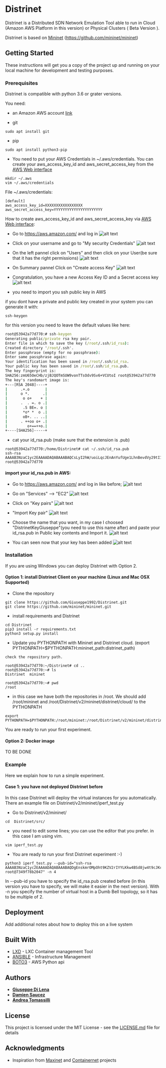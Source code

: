 # Distrinet

Distrinet is a Distributed SDN Network Emulation Tool able to run in Cloud (Amazon AWS Platform in this version) or Physical Clusters ( Beta Version ).

Distrinet is based on [Mininet](http://mininet.org) (https://github.com/mininet/mininet)


## Getting Started

These instructions will get you a copy of the project up and running on your local machine for development and testing purposes.

### Prerequisites
Distrinet is compatible with python 3.6 or grater versions.

You need:
* an Amazon AWS account [link](https://aws.amazon.com/)

* git
```
sudo apt install git
```

* pip
```
sudo apt install python3-pip
```


* You need to put your AWS Credentials in ~/.aws/credentials.
You can create your aws_access_key_id and aws_secret_access_key from the [AWS Web interface](https://aws.amazon.com/)
```
mkdir ~/.aws
vim ~/.aws/credentials
```

File ~/.aws/credentials:
```
[default]
aws_access_key_id=XXXXXXXXXXXXXXXXX
aws_secret_access_key=YYYYYYYYYYYYYYYYYYYYYY
```

How to create aws_access_key_id and aws_secret_access_key via [AWS Web interface](https://aws.amazon.com/):

* Go to https://aws.amazon.com/ and log in
![alt text](img/Step1.png)

* Click on your username and go to "My security Credentials"
![alt text](img/Step2.png)

* On the left pannel click on "Users" and then click on your User(be sure that it has the right permissions)
![alt text](img/Step3.png)

* On Summary pannel Click on "Create access Key"
![alt text](img/Step4.png)

* Congratulation, you have a new Access Key ID and a Secret access key 
![alt text](img/Step5.png)

* you need to import you ssh public key in AWS

if you dont have a private and public key created in your system you can generate it with:
```
ssh-keygen
```

for this version you need to leave the default values like here:
```bat
root@53942a77d770:# ssh-keygen
Generating public/private rsa key pair.
Enter file in which to save the key (/root/.ssh/id_rsa):
Created directory '/root/.ssh'.
Enter passphrase (empty for no passphrase):
Enter same passphrase again:
Your identification has been saved in /root/.ssh/id_rsa.
Your public key has been saved in /root/.ssh/id_rsa.pub.
The key fingerprint is:
SHA256:zmU65OeCHb/zjBJQOTmSUW9vonTTsOdv9Sv6+VCUtoI root@53942a77d770
The key's randomart image is:
+---[RSA 2048]----+
|      .+.o       |
|      o *.      .|
|       o o+    + |
|      .  . =. o .|
|       .S BE=. o |
|       *o* *  o .|
|       oB+. .. ..|
|      . ++oo o+ .|
|         o+==++o.|
+----[SHA256]-----+
```

* cat your id_rsa.pub (make sure that the extension is .pub)
```
root@53942a77d770:/home/Distrinet# cat ~/.ssh/id_rsa.pub
ssh-rsa AAAAB3NzaC1yc2EAAAADAQABAAABAQCsLyI2hW/uoiLqcJEnAnYufUge1LhnBevdVy29tI1r93KFcQrspE2LwuwWhVxtC4QdhIIcZ1nfN5zTIWhOkIUXEc3oZcu/JEMix+ygJXoW53/6gKC/hPqZPT+d2ahyoXw+zYqOjBp3VjhHG32jfQE5oGhU3nSTVrdPj3BEnJJ0o4WHyLiwRxv5z2aATS7b0ziYU2f3Zwdf3s+zJ54Ois6/c6TtTGI0B8p2zr4CrsK5pCaUnlW0/sgOsS98wAP1NjxDxPUak2cr8ZbMA7TWLUXO11HAZaW2qgqxImsg90Wf4RQkX5GesmTglSl0W/t3Jg+3Q4idX4PgRzPl4GAMvJp7 root@53942a77d770
```

#### import  your id_rsa.pub in AWS:
* Go to https://aws.amazon.com/ and log in like before;
![alt text](img/Step1.png)

* Go on "Services" --> "EC2"
![alt text](img/Key1.png)

* Click on "Key pairs"
![alt text](img/Key2.png)

* "Import Key pair"
![alt text](img/Key3.png)

* Choose the name that you want, in my case I choosed "DistrinetKeyGiuseppe"(you need to use this name after) and paste your id_rsa.pub in Public key contents and Import it.
![alt text](img/Key4.png)

* You can seen now that your key has been added
![alt text](img/Key5.png)


### Installation
If you are using Windows you can deploy Distrinet with Option 2.

#### Option 1: install Distrinet Client on your machine (Linux and Mac OSX Supported)

* Clone the repository

```
git clone https://github.com/Giuseppe1992/Distrinet.git
git clone https://github.com/mininet/mininet.git
```


* install requirements and Distrinet

```
cd Distrinet
pip3 install -r requirements.txt
python3 setup.py install
```

* Update you PYTHONPATH with Mininet and Distrinet cloud. (export PYTHONPATH=$PYTHONPATH:mininet_path:distrinet_path)

```
check the repository path.

root@53942a77d770:~/Distrinet# cd ..
root@53942a77d770:~# ls
Distrinet  mininet

root@53942a77d770:~# pwd
/root
```
* in this case we have both the repositories in /root. We should add /root/mininet and /root/Distrinet/v2/mininet/distrinet/cloud/
to the PYTHONPATH

```
export PYTHONPATH=$PYTHONPATH:/root/mininet:/root/Distrinet/v2/mininet/distrinet/cloud/
```

You are ready to run your first experiment.

#### Option 2: Docker image
TO BE DONE

### Example

Here we explain how to run a simple experiment.

#### Case 1: you have not deployed Distrinet before
In this case Distrinet will deploy the virtual instances for you automatically. There an example file on Distrinet/v2/mininet/iperf_test.py
* Go to Distrinet/v2/mininet/
```
cd  Distrinet/src/
```

* you need to edit some lines; you can use the editor that you prefer. in this case I am using vim.
```
vim iperf_test.py
```

* You are ready to run your first Distrinet experiment :-)
```
python3 iperf_test.py --pub-id="ssh-rsa AAAAB3NzaC1yc2EAAAADAQABAAABAQDgEnskmrOMpOht9KZV2rIYYLKkw4BSd8jw4t9cJKclE9BEFyPFr4H4O0KR85BP64dXQgAYumHv9ufnNe1jntLhilFql2uXmLcaJv5nDFdn7YEd01GUN2QUkNy6yguTO8QGmqnpKYxYiKz3b8mWDWY2vXaPvtHksaGJu2BFranA3dEuCFsVEP4U295z6LfG3K0vr+M0xawhJ8GRUnX+EyjK5rCOn0Nc04CmSVjIpNazyXyni4cW4q8FUADtxoi99w9fVIlFcdMAgoS65FxAxOF11bM6EzbJczdN4d9IjS4NPBqcWjwCH14ZWUAXvv3t090tUQOLGdDOih+hhPjHTAZt root@7349f78b2047" -n 4
```
In --pub-id you have to specify the id_rsa.pub created before (in this version you have to specify, we will make it easier in the next version).
With -n you specify the number of virtual host in a Dumb Bell topology, so it has to be multiple of 2.

## Deployment

Add additional notes about how to deploy this on a live system

## Built With

* [LXD](https://linuxcontainers.org/#LXD) - LXC Container management Tool
* [ANSIBLE](https://www.ansible.com) - Infrastructure Management
* [BOTO3](https://boto3.amazonaws.com/v1/documentation/api/latest/index.html?id=docs_gateway) - AWS Python api


## Authors

* **[Giuseppe Di Lena](mailto:giuseppe.di-lena@inria.fr)** 
* **[Damien Saucez](mailto:damien.saucez@inria.fr)**
* **[Andrea Tomassilli](mailto:andrea.tomassilli@gmail.com)**

## License

This project is licensed under the MIT License - see the [LICENSE.md](LICENSE.md) file for details

## Acknowledgments

* Inspiration from [Maxinet](https://maxinet.github.io) and [Containernet](https://containernet.github.io) projects
